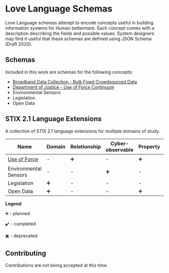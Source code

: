# Love Language Schemas

Love Language schemas attempt to encode concepts useful in building information systems for Human betterment. Each concept comes with a description describing the fields and possible values. System designers may find it useful that these schemas are defined using JSON Schema (Draft 2020).


## Schemas

Included in this work are schemas for the following concepts:

- [Broadband Data Collection - Bulk Fixed Crowdsourced Data](https://us-fcc.app.box.com/v/bdc-bulk-fixed-challenge-spec)
- [Department of Justice - Use of Force Continuum](./examples/use-of-force/README.md)
- Environmental Sensors
- Legislation
- Open Data

## STIX 2.1 Language Extensions

A collection of STIX 2.1 language extensions for multiple domains of study.

| Name | Domain | Relationship | Cyber-observable | Property | Toplevel Property |
| --- | --- | --- | --- | --- | --- |
[Use of Force](./examples/use-of-force/README.md) | - | :heavy_plus_sign: | - | :heavy_plus_sign: | :heavy_check_mark: |
Environmental Sensors | - | - | :heavy_plus_sign: | - | - |
Legislation | :heavy_plus_sign: | - | - | - | - |
Open Data | :heavy_plus_sign: | - | - | :heavy_plus_sign: | :heavy_plus_sign: |

**Legend**

:heavy_plus_sign: - planned

:heavy_check_mark: - completed

:heavy_multiplication_x: - deprecated


## Contributing

Contributions are not being accepted at this time.
